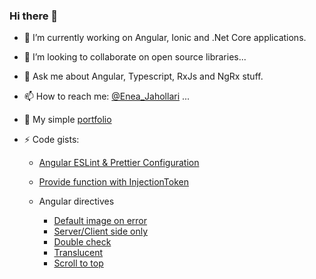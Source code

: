 ### Hi there 👋
- 🔭 I’m currently working on Angular, Ionic and .Net Core applications.
<!-- - 🌱 I’m currently learning Docker & Microservices. -->
- 👯 I’m looking to collaborate on open source libraries...
- 💬 Ask me about Angular, Typescript, RxJs and NgRx stuff.
- 📫 How to reach me: [@Enea_Jahollari](https://twitter.com/Enea_Jahollari) ...

- 👋 My simple [portfolio](https://eneajaho.github.io)

- ⚡ Code gists: 
  - [Angular ESLint & Prettier Configuration](https://gist.github.com/eneajaho/17bbcf71c44eabf56d404b028572b97b)
  - [Provide function with InjectionToken](https://gist.github.com/eneajaho/28c4ef1d75bf1d8733cec23e54068c0a)

  - Angular directives
    - [Default image on error](https://gist.github.com/eneajaho/540f279686fede9160faa087a9bdd4c9)
    - [Server/Client side only](https://gist.github.com/eneajaho/558f8480237ede41cf9c03d47781628b)
    - [Double check](https://gist.github.com/eneajaho/7efbfdf73733311d6229b5de28e3abed)
    - [Translucent](https://gist.github.com/eneajaho/847e9551e1927aa6658edb7f45a9a06a)
    - [Scroll to top](https://gist.github.com/eneajaho/2caf4c0f3336116b4d50d8447419b702)

